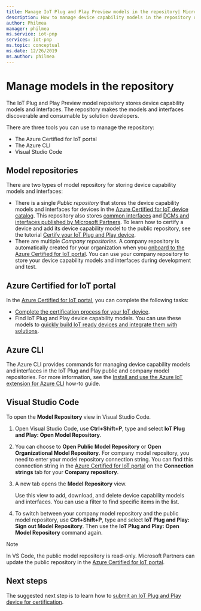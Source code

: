 ```yaml
---
title: Manage IoT Plug and Play Preview models in the repository| Microsoft Docs'
description: How to manage device capability models in the repository using the Azure Certified for IoT portal, the Azure CLI, and Visual Studio code.
author: Philmea
manager: philmea
ms.service: iot-pnp
services: iot-pnp
ms.topic: conceptual
ms.date: 12/26/2019
ms.author: philmea
---
```


# Manage models in the repository

The IoT Plug and Play Preview model repository stores device capability models and interfaces. The repository makes the models and interfaces discoverable and consumable by solution developers.

There are three tools you can use to manage the repository:

- The Azure Certified for IoT portal
- The Azure CLI
- Visual Studio Code

## Model repositories

There are two types of model repository for storing device capability models and interfaces:

- There is a single _Public repository_ that stores the device capability models and interfaces for devices in the [Azure Certified for IoT device catalog](https://aka.ms/iotdevcat). This repository also stores [common interfaces](./concepts-common-interfaces.md) and [DCMs and interfaces published by Microsoft Partners](./howto-onboard-portal.md). To learn how to certify a device and add its device capability model to the public repository, see the tutorial [Certify your IoT Plug and Play device](./tutorial-certification-test.md).
- There are multiple _Company repositories_. A company repository is automatically created for your organization when you [onboard to the Azure Certified for IoT portal](./howto-onboard-portal.md). You can use your company repository to store your device capability models and interfaces during development and test.

## Azure Certified for IoT portal

In the [Azure Certified for IoT portal](https://preview.catalog.azureiotsolutions.com), you can complete the following tasks:

- [Complete the certification process for your IoT device](./tutorial-certification-test.md).
- Find IoT Plug and Play device capability models. You can use these models to [quickly build IoT ready devices and integrate them with solutions](./howto-connect-pnp-device-solution.md).

## Azure CLI

The Azure CLI provides commands for managing device capability models and interfaces in the IoT Plug and Play public and company model repositories. For more information, see the [Install and use the Azure IoT extension for Azure CLI](./howto-install-pnp-cli.md) how-to guide.

## Visual Studio Code

To open the **Model Repository** view in Visual Studio Code.

1. Open Visual Studio Code, use **Ctrl+Shift+P**, type and select **IoT Plug and Play: Open Model Repository**.

1. You can choose to **Open Public Model Repository** or **Open Organizational Model Repository**. For company model repository, you need to enter your model repository connection string. You can find this connection string in the [Azure Certified for IoT portal](https://preview.catalog.azureiotsolutions.com) on the **Connection strings** tab for your **Company repository**.

1. A new tab opens the **Model Repository** view.

    Use this view to add, download, and delete device capability models and interfaces. You can use a filter to find specific items in the list.

1. To switch between your company model repository and the public model repository, use **Ctrl+Shift+P**, type and select **IoT Plug and Play: Sign out Model Repository**. Then use the **IoT Plug and Play: Open Model Repository** command again.

> [!NOTE]
> In VS Code, the public model repository is read-only. Microsoft Partners can update the public repository in the [Azure Certified for IoT portal](https://preview.catalog.azureiotsolutions.com).

## Next steps

The suggested next step is to learn how to [submit an IoT Plug and Play device for certification](tutorial-certification-test.md).
